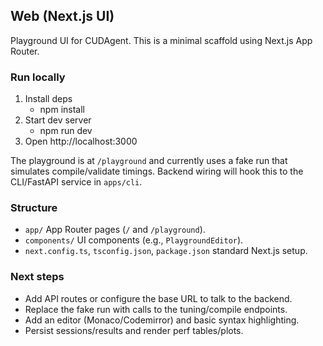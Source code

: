 ## Web (Next.js UI)

Playground UI for CUDAgent. This is a minimal scaffold using Next.js App Router.

### Run locally

1. Install deps
   - npm install
2. Start dev server
   - npm run dev
3. Open http://localhost:3000

The playground is at `/playground` and currently uses a fake run that simulates compile/validate timings. Backend wiring will hook this to the CLI/FastAPI service in `apps/cli`.

### Structure

- `app/` App Router pages (`/` and `/playground`).
- `components/` UI components (e.g., `PlaygroundEditor`).
- `next.config.ts`, `tsconfig.json`, `package.json` standard Next.js setup.

### Next steps

- Add API routes or configure the base URL to talk to the backend.
- Replace the fake run with calls to the tuning/compile endpoints.
- Add an editor (Monaco/Codemirror) and basic syntax highlighting.
- Persist sessions/results and render perf tables/plots.

